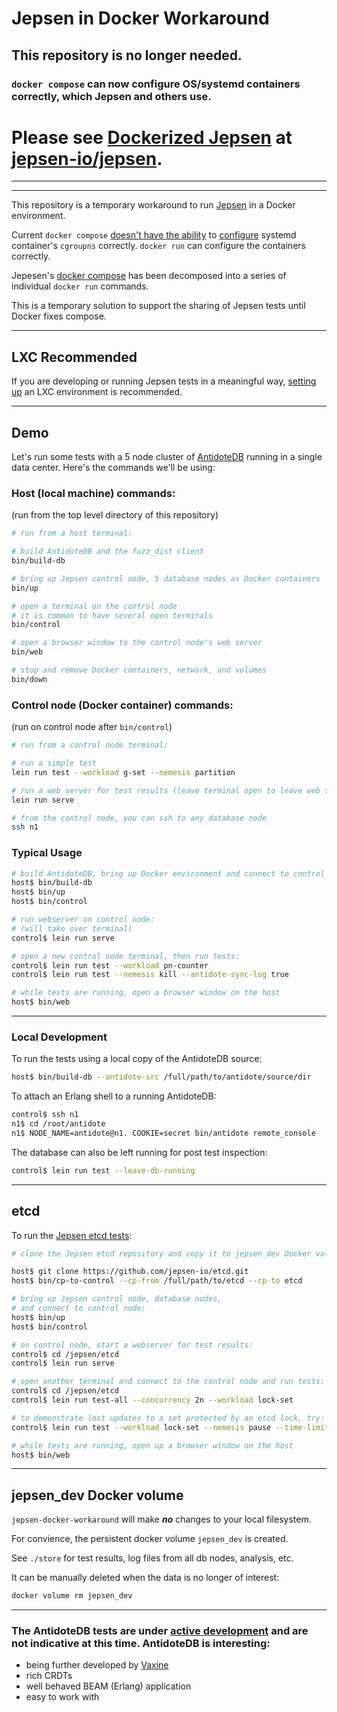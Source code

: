 # Jepsen in Docker Workaround

## This repository is no longer needed.

### `docker compose` can now configure OS/systemd containers correctly, which Jepsen and others use.

# Please see [Dockerized Jepsen](https://github.com/jepsen-io/jepsen/tree/main/docker) at [jepsen-io/jepsen](https://github.com/jepsen-io/jepsen).

----

----

This repository is a temporary workaround to run [Jepsen](https://github.com/jepsen-io/jepsen) in a Docker environment.

Current `docker compose` [doesn't have the ability](https://github.com/docker/compose/issues/8167) to [configure](https://github.com/docker/compose/issues/9457) systemd container's `cgroupns` correctly. `docker run` can configure the containers correctly.

Jepesen's [docker compose](https://github.com/jepsen-io/jepsen/blob/main/docker) has been decomposed into a series of individual `docker run` commands.

This is a temporary solution to support the sharing of Jepsen tests until Docker fixes compose.

----

## LXC Recommended

If you are developing or running Jepsen tests in a meaningful way, [setting up](https://github.com/jepsen-io/jepsen/blob/main/doc/lxc.md) an LXC environment is recommended.

----

## Demo

Let's run some tests with a 5 node cluster of [AntidoteDB](https://github.com/AntidoteDB/antidote) running in a single data center. Here's the commands we'll be using:

### Host (local machine) commands:

(run from the top level directory of this repository)

```bash
# run from a host terminal:

# build AntidoteDB and the fuzz_dist client
bin/build-db

# bring up Jepsen control node, 5 database nodes as Docker containers
bin/up

# open a terminal on the control node
# it is common to have several open terminals
bin/control

# open a browser window to the control node's web server
bin/web

# stop and remove Docker containers, network, and volumes
bin/down
```

### Control node (Docker container) commands:

(run on control node after `bin/control`)

```bash
# run from a control node terminal:

# run a simple test
lein run test --workload g-set --nemesis partition

# run a web server for test results (leave terminal open to leave web server running)
lein run serve

# from the control node, you can ssh to any database node
ssh n1
```

### Typical Usage

```bash
# build AntidoteDB, bring up Docker environment and connect to control node:
host$ bin/build-db
host$ bin/up
host$ bin/control

# run webserver on control node:
# (will take over terminal)
control$ lein run serve

# open a new control node terminal, then run tests:
control$ lein run test --workload pn-counter
control$ lein run test --nemesis kill --antidote-sync-log true

# while tests are running, open a browser window on the host
host$ bin/web
```

----

### Local Development

To run the tests using a local copy of the AntidoteDB source:

```bash
host$ bin/build-db --antidote-src /full/path/to/antidote/source/dir
```

To attach an Erlang shell to a running AntidoteDB:

```bash
control$ ssh n1
n1$ cd /root/antidote
n1$ NODE_NAME=antidote@n1. COOKIE=secret bin/antidote remote_console
```

The database can also be left running for post test inspection:

```bash
control$ lein run test --leave-db-running
```

----

## etcd

To run the [Jepsen etcd tests](https://github.com/jepsen-io/etcd):

```bash
# clone the Jepsen etcd repository and copy it to jepsen_dev Docker volume:

host$ git clone https://github.com/jepsen-io/etcd.git
host$ bin/cp-to-control --cp-from /full/path/to/etcd --cp-to etcd

# bring up Jepsen control node, database nodes,
# and connect to control node:
host$ bin/up
host$ bin/control

# on control node, start a webserver for test results:
control$ cd /jepsen/etcd
control$ lein run serve

# open another terminal and connect to the control node and run tests:
control$ cd /jepsen/etcd
control$ lein run test-all --concurrency 2n --workload lock-set

# to demonstrate lost updates to a set protected by an etcd lock, try:
control$ lein run test --workload lock-set --nemesis pause --time-limit 120

# while tests are running, open up a browser window on the host
host$ bin/web
```

----

## jepsen_dev Docker volume

`jepsen-docker-workaround` will make ***no*** changes to your local filesystem.

For convience, the persistent docker volume `jepsen_dev` is created.

See `./store` for test results, log files from all db nodes, analysis, etc.

It can be manually deleted when the data is no longer of interest:

```bash
docker volume rm jepsen_dev
```

----

### The AntidoteDB tests are under [active development](https://github.com/nurturenature/fuzz_dist) and are not indicative at this time. AntidoteDB is interesting:
- being further developed by [Vaxine](https://github.com/vaxine-io/vaxine)
- rich CRDTs
- well behaved BEAM (Erlang) application
- easy to work with

